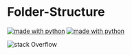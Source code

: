 # Folder-Structure

[![made with python](https://forthebadge.com/images/badges/made-with-python.svg)](https://pypi.python.org/pypi/pytonik)
[![made with python](https://forthebadge.com/images/badges/uses-html.svg)](https://pypi.python.org/pypi/pytonik)




![stack Overflow](https://drive.google.com/file/d/1l3l7usRxrtIzAvNvpGjRE1tj7oS0KeOp)


